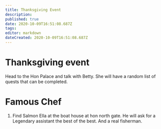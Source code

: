 ```yaml
---
title: Thanksgiving Event
description: 
published: true
date: 2020-10-09T16:51:08.687Z
tags: 
editor: markdown
dateCreated: 2020-10-09T16:51:08.687Z
---
```


# Thanksgiving event

Head to the Hon Palace and talk with Betty. She will have a random list of quests that can be completed.

# Famous Chef
1. Find Salmon Ella at the boat house at hon north gate. He will ask for a Legendary assistant the best of the best. And a real fisherman.
